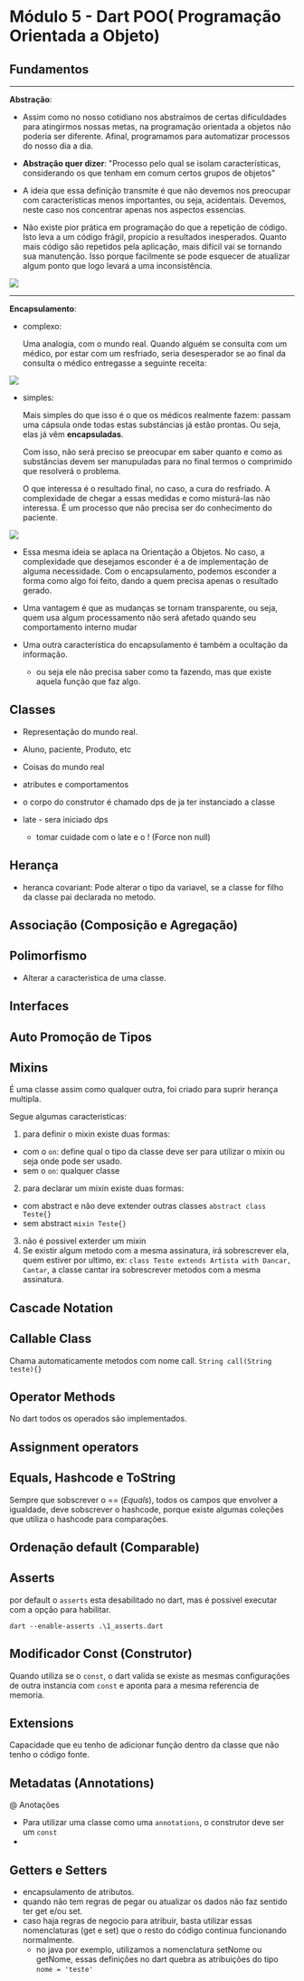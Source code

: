 # Módulo 5 - Dart POO( Programação Orientada a Objeto)

## Fundamentos

---

**Abstração**:

- Assim como no nosso cotidiano nos abstraímos de certas dificuldades para atingirmos nossas metas, na programação orientada a objetos não poderia ser diferente. Afinal, programamos para automatizar processos do nosso dia a dia.

- **Abstração quer dizer**: "Processo pelo qual se isolam características, considerando os que tenham em comum certos grupos de objetos"

- A ideia que essa definição transmite é que não devemos nos preocupar com características menos importantes, ou seja, acidentais. Devemos, neste caso nos concentrar apenas nos aspectos essencias.

- Não existe pior prática em programação do que a repetição de código. Isto leva a um código frágil, propício a resultados inesperados. Quanto mais código são repetidos pela aplicação, mais difícil vai se tornando sua manutenção. Isso porque facilmente se pode esquecer de atualizar algum ponto que logo levará a uma inconsistência.

<img src="assets/abstracao.png" />

---

**Encapsulamento**:

- complexo:

  Uma analogia, com o mundo real. Quando alguém se consulta com um médico, por estar com um resfriado, seria desesperador se ao final da consulta o médico entregasse a seguinte receita:

<img src="assets/encapsulamento1.png" />

- simples:

  Mais simples do que isso é o que os médicos realmente fazem: passam uma cápsula onde todas estas substáncias já estão prontas. Ou seja, elas já vêm **encapsuladas**.

  Com isso, não será preciso se preocupar em saber quanto e como as substâncias devem ser manupuladas para no final termos o comprimido que resolverá o problema.

  O que interessa é o resultado final, no caso, a cura do resfriado. A complexidade de chegar a essas medidas e como misturá-las não interessa. É um processo que não precisa ser do conhecimento do paciente.

<img src="assets/encapsulamento2.png" />

- Essa mesma ideia se aplaca na Orientação a Objetos. No caso, a complexidade que desejamos esconder é a de implementação de alguma necessidade. Com o encapsulamento, podemos esconder a forma como algo foi feito, dando a quem precisa apenas o resultado gerado.

- Uma vantagem é que as mudanças se tornam transparente, ou seja, quem usa algum processamento não será afetado quando seu comportamento interno mudar

- Uma outra característica do encapsulamento é também a ocultação da informação.
  - ou seja ele não precisa saber como ta fazendo, mas que existe aquela função que faz algo.

## Classes

- Representação do mundo real.
- Aluno, paciente, Produto, etc
- Coisas do mundo real
- atributes e comportamentos
- o corpo do construtor é chamado dps de ja ter instanciado a classe

- late - sera iniciado dps
  - tomar cuidade com o late e o ! (Force non null)

## Herança

- heranca covariant: Pode alterar o tipo da variavel, se a classe for filho da classe pai declarada no metodo.

## Associação (Composição e Agregação)

## Polimorfismo

- Alterar a caracteristica de uma classe.

## Interfaces

## Auto Promoção de Tipos

## Mixins

É uma classe assim como qualquer outra, foi criado para suprir herança multipla.

Segue algumas caracteristicas:
1. para definir o mixin existe duas formas:
- com o `on`: define qual o tipo da classe deve ser para utilizar o mixin ou seja onde pode ser usado.
- sem o `on`: qualquer classe

2. para declarar um mixin existe duas formas:
- com abstract e não deve extender outras classes
`abstract class Teste{}`
- sem abstract
`mixin Teste{}`

3. não é possivel exterder um mixin
4. Se existir algum metodo com a mesma assinatura, irá sobrescrever ela, quem estiver por ultimo, ex:
`class Teste extends Artista with Dancar, Cantar`, a classe cantar ira sobrescrever metodos com a mesma assinatura.

## Cascade Notation

## Callable Class

Chama automaticamente metodos com nome call.
`String call(String teste){}`

## Operator Methods

No dart todos os operados são implementados.

## Assignment operators

## Equals, Hashcode e ToString

Sempre que sobscrever o == (*Equals*), todos os campos que envolver a igualdade, deve sobscrever o hashcode, porque existe algumas coleções que utiliza o hashcode para comparações.

## Ordenação default (Comparable)

## Asserts

por default o `asserts` esta desabilitado no dart, mas é possivel executar com a opção para habilitar.

`dart --enable-asserts .\1_asserts.dart`

## Modificador Const (Construtor)

Quando utiliza se o `const`, o dart valida se existe as mesmas configurações de outra instancia com `const` e aponta para a mesma referencia de memoria.

## Extensions

Capacidade que eu tenho de adicionar função dentro da classe que não tenho o código fonte.

## Metadatas (Annotations)

@ Anotações

- Para utilizar uma classe como uma `annotations`, o construtor deve ser um `const`
- 


## Getters e Setters

- encapsulamento de atributos.
- quando não tem regras de pegar ou atualizar os dados não faz sentido ter get e/ou set.
- caso haja regras de negocio para atribuir, basta utilizar essas nomenclaturas (get e set) que o resto do código continua funcionando normalmente.
  - no java por exemplo, utilizamos a nomenclatura setNome ou getNome, essas definições no dart quebra as atribuições do tipo `nome = 'teste'`